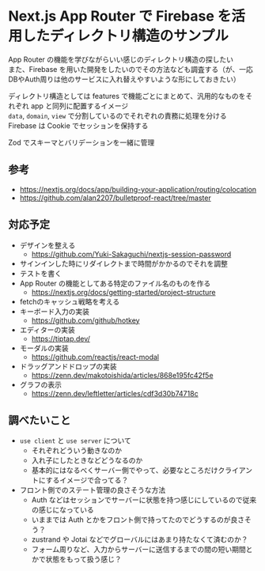 # Next.js App Router で Firebase を活用したディレクトリ構造のサンプル

App Router の機能を学びながらいい感じのディレクトリ構造の探したい  
また、Firebase を用いた開発をしたいのでその方法なども調査する（が、一応DBやAuth周りは他のサービスに入れ替えやすいような形にしておきたい）  

ディレクトリ構造としては features で機能ごとにまとめて、汎用的なものをそれぞれ app と同列に配置するイメージ  
`data`, `domain`, `view` で分割しているのでそれぞれの責務に処理を分ける  
Firebase は Cookie でセッションを保持する

Zod でスキーマとバリデーションを一緒に管理

## 参考
- https://nextjs.org/docs/app/building-your-application/routing/colocation
- https://github.com/alan2207/bulletproof-react/tree/master

## 対応予定
- デザインを整える
  - https://github.com/Yuki-Sakaguchi/nextjs-session-password
- サインインした時にリダイレクトまで時間がかかるのでそれを調整
- テストを書く
- App Router の機能としてある特定のファイル名のものを作る
  - https://nextjs.org/docs/getting-started/project-structure
- fetchのキャッシュ戦略を考える
- キーボード入力の実装
  - https://github.com/github/hotkey
- エディターの実装
  - https://tiptap.dev/
- モーダルの実装
  - https://github.com/reactjs/react-modal
- ドラッグアンドドロップの実装
  - https://zenn.dev/makotoishida/articles/868e195fc42f5e
- グラフの表示
  - https://zenn.dev/leftletter/articles/cdf3d30b74718c


## 調べたいこと
- `use client` と `use server` について
  - それぞれどういう動きなのか
  - 入れ子にしたときなどどうなるのか
  - 基本的にはなるべくサーバー側でやって、必要なところだけクライアントにするイメージで合ってる？
- フロント側でのステート管理の良さそうな方法
  - Auth などはセッションでサーバーに状態を持つ感じにしているので従来の感じになっている
  - いままでは Auth とかをフロント側で持ってたのでどうするのが良さそう？
  - zustrand や Jotai などでグローバルにはあまり持たなくて済むのか？  
  - フォーム周りなど、入力からサーバーに送信するまでの間の短い期間とかで状態をもって扱う感じ？
